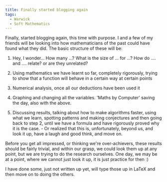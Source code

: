 ```yaml
---
title: Finally started blogging again
tags:
  - Warwick
  - Soft Mathematics
---
```


Finally, started blogging again, this time with purpose. I and a few of my friends will be looking into how mathematicians of the past could have found what they did. The basic structure of these will be:

1) Hey, I wonder... How many ...? What is the size of ... for ...? How do .... and .... relate? or are they unrelated?

2) Using mathematics we have learnt so far, completely rigorously, trying to show that a function will behave in a certain way at certain points

3) Numerical analysis, once all our deductions have been used it

4) Graphing and changing all the variables. 'Maths by Computer' saving the day, also with the above.

5) Discussing results, talking about how to make algorithms faster, using what we learn, spotting patterns and making conjectures and then going back to step 2, until we have a formula and have rigorously proved why it is the case. - Or realized that this is, unfortunately, beyond us, and look it up, have a laugh and good think, and move on.

Before you get all impressed, or thinking we're over-achievers, these results should be fairly trivial, and within our grasp, we could look them up at any point, but we are trying to do the research ourselves. One day, we may be at a point, where we cannot just look it up, it is just practice for then :)

I have done some, just not written up yet, will type those up in LaTeX and then move on to doing the others.